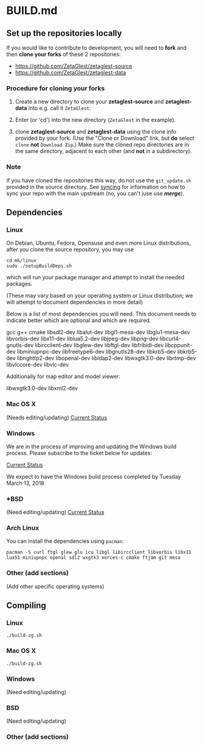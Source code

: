 # BUILD.md

## Set up the repositories locally

If you would like to contribute to development, you will need to
**fork** and then **clone your forks** of these 2 repositories:

* https://github.com/ZetaGlest/zetaglest-source
* https://github.com/ZetaGlest/zetaglest-data

### Procedure for cloning your forks

1. Create a new directory to clone your **zetaglest-source** and
**zetaglest-data** into e.g. call it `ZetaGlest`.

2. Enter (or 'cd') into the new directory (`ZetaGlest` in the example).

3. clone **zetaglest-source** and **zetaglest-data** using the clone
info provided by your fork. (Use the "Clone or Download" link, but
**do** select `clone` **not** `Download Zip`.) Make sure the cloned
repo directories are in the same directory, adjacent to each other (and
**not** in a subdirectory).

### Note

If you have cloned the repositories this way, do not use the
`git_update.sh` provided in the source directory. See
[syncing](https://github.com/ZetaGlest/zetaglest-source/blob/develop/CONTRIBUTING.md#syncing)
for information on how to sync your repo with the main upstream (no,
you can't juse use **_merge_**).

## Dependencies

### Linux

On Debian, Ubuntu, Fedora, Opensuse and even more Linux distributions,
after you clone the source repository, you may use

    cd mk/linux
    sudo ./setupBuildDeps.sh

which will run your package manager and attempt to install the needed packages.

(These may vary based on your operating system or Linux distribution;
we will attempt to document dependencies in more detail)

Below is a list of most dependencies you will need. This document needs
to indicate better which are optional and which are required.

gcc g++ cmake libsdl2-dev libalut-dev libgl1-mesa-dev libglu1-mesa-dev libvorbis-dev
 libx11-dev liblua5.2-dev libjpeg-dev libpng-dev libcurl4-gnutls-dev libircclient-dev
 libglew-dev libftgl-dev libfribidi-dev libcppunit-dev libminiupnpc-dev libfreetype6-dev
libgnutls28-dev libkrb5-dev libkrb5-dev libnghttp2-dev libopenal-dev libldap2-dev
libwxgtk3.0-dev librtmp-dev libvlccore-dev libvlc-dev

Additionally for map editor and model viewer:

libwxgtk3.0-dev libxml2-dev

### Mac OS X

(Needs editing/updating)
[Current Status](https://github.com/ZetaGlest/zetaglest-source/issues/25)

### Windows

<!--

#### Temporary build instructions for Windows (subject to change):

1. Make sure Visual Studio 2015 is installed.

2. Make sure Git for Windows is installed.

3. Make sure regular MegaGlest is installed.

4. Open the command line from the directory you want to store the
source code, and enter:

    git clone https://github.com/ZetaGlest/zetaglest-source.git

(if you think you may be contributing in the future, it's recommended
to subsitute the URL listed above with the address of your fork)

5. Now navigate to the source code directory, and in /mk/windows there
is "build-mg-2015.bat". Run it.

6. Copy the MegaGlest folder from Program Files or Program Files (x86)
to somewhere else, and rename the copied folder to ZetaGlest.

7. When the script is finished, there is megaglestx64.exe in
/mk/windows. Rename it to zetaglest.exe.

8. Copy zetaglest.exe, glest.ini and glestkeys.ini (which is in
/mk/shared) into the ZetaGlest folder.

9. From the same ZetaGlest folder, delete all directories except for
the "blender" directory. Basically all that should be left is:
   the blender folder, and the following files:

    * 7z.dll
    * 7z.exe
    * glest.ini
    * glestkeys.ini
    * megaglest.ico
    * megaglest_editorx64.exe
    * megaglest_g3dviewerx64.exe
    * megaglestx64.exe
    * NetworkThrottleFix.reg
    * OpenAL64.dll
    * servers.ini
    * uninstall.exe

10. Create yet another temporary directory anywhere, open the command
line from there and enter: "git clone
https://github.com/ZetaGlest/zetaglest-data.git"

11. After all the data is cloned into the temporary directory, copy all
of its contents (the folders are: data, docs, maps...etc, and the files
are MODS.md, README.md...etc) into the working ZetaGlest folder, right
beside the executable.

12. Run zetaglest.exe and enjoy! -->

We are in the process of improving and updating the Windows build
process. Please subscribe to the ticket below for updates:

[Current Status](https://github.com/ZetaGlest/zetaglest-source/issues/37)

We expect to have the Windows build process completed by Tuesday March 13, 2018

### *BSD

(Need editing/updating)
[Current Status](https://github.com/ZetaGlest/zetaglest-source/issues/56)

### Arch Linux

You can install the dependencies using `pacman`:

`pacman -S curl ftgl glew glu icu libgl libircclient libvorbis libx11
lua51 miniupnpc openal sdl2 wxgtk3 xerces-c cmake ftjam git mesa`

### Other (add sections)

(Add other specific operating systems)

## Compiling

### Linux

    ./build-zg.sh

### Mac OS X

    ./build-zg.sh

### Windows

(Need editing/updating)

### BSD

(Need editing/updating)

### Other (add sections)
